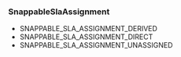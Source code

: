 ### SnappableSlaAssignment


- SNAPPABLE_SLA_ASSIGNMENT_DERIVED
- SNAPPABLE_SLA_ASSIGNMENT_DIRECT
- SNAPPABLE_SLA_ASSIGNMENT_UNASSIGNED
